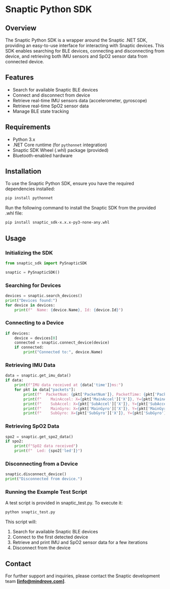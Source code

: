 # Snaptic Python SDK

## Overview

The Snaptic Python SDK is a wrapper around the Snaptic .NET SDK, providing an easy-to-use interface for interacting with Snaptic devices. This SDK enables searching for BLE devices, connecting and disconnecting from device, and retrieving both IMU sensors and SpO2 sensor data from connected device.

## Features

- Search for available Snaptic BLE devices
- Connect and disconnect from device
- Retrieve real-time IMU sensors data (accelerometer, gyroscope)
- Retrieve real-time SpO2 sensor data
- Manage BLE state tracking

## Requirements

- Python 3.x
- .NET Core runtime (for `pythonnet` integration)
- Snaptic SDK Wheel (.whl) package (provided)
- Bluetooth-enabled hardware

## Installation

To use the Snaptic Python SDK, ensure you have the required dependencies installed:

```sh
pip install pythonnet
```
Run the following command to install the Snaptic SDK from the provided .whl file:

```sh
pip install snaptic_sdk-x.x.x-py3-none-any.whl
```

## Usage
### Initializing the SDK
```python
from snaptic_sdk import PySnapticSDK

snaptic = PySnapticSDK()
```
### Searching for Devices
```python
devices = snaptic.search_devices()
print("Devices found:")
for device in devices:
    print(f"  Name: {device.Name}, Id: {device.Id}")
```
### Connecting to a Device
```python
if devices:
    device = devices[0]
    connected = snaptic.connect_device(device)
    if connected:
        print("Connected to:", device.Name)
```
### Retrieving IMU Data
```python
data = snaptic.get_imu_data()
if data:
    print(f"IMU data received at {data['time']}ms:")
    for pkt in data["packets"]:
        print(f"  PacketNum: {pkt['PacketNum']}, PacketTime: {pkt['PacketTime']}")
        print(f"    MainAccel: X={pkt['MainAccel']['X']}, Y={pkt['MainAccel']['Y']}, Z={pkt['MainAccel']['Z']}")
        print(f"    SubAccel: X={pkt['SubAccel']['X']}, Y={pkt['SubAccel']['Y']}, Z={pkt['SubAccel']['Z']}")
        print(f"    MainGyro: X={pkt['MainGyro']['X']}, Y={pkt['MainGyro']['Y']}, Z={pkt['MainGyro']['Z']}")
        print(f"    SubGyro: X={pkt['SubGyro']['X']}, Y={pkt['SubGyro']['Y']}, Z={pkt['SubGyro']['Z']}")
```
### Retrieving SpO2 Data
```python
spo2 = snaptic.get_spo2_data()
if spo2:
    print(f"SpO2 data received")
    print(f"  Led: {spo2['led']}")
```
### Disconnecting from a Device
```python
snaptic.disconnect_device()
print("Disconnected from device.")
```
### Running the Example Test Script
A test script is provided in snaptic_test.py. To execute it:

```sh
python snaptic_test.py
```
This script will:

1. Search for available Snaptic BLE devices
2. Connect to the first detected device
3. Retrieve and print IMU and SpO2 sensor data for a few iterations
4. Disconnect from the device

## Contact
For further support and inquiries, please contact the Snaptic development team **[info@mindrove.com]**.

